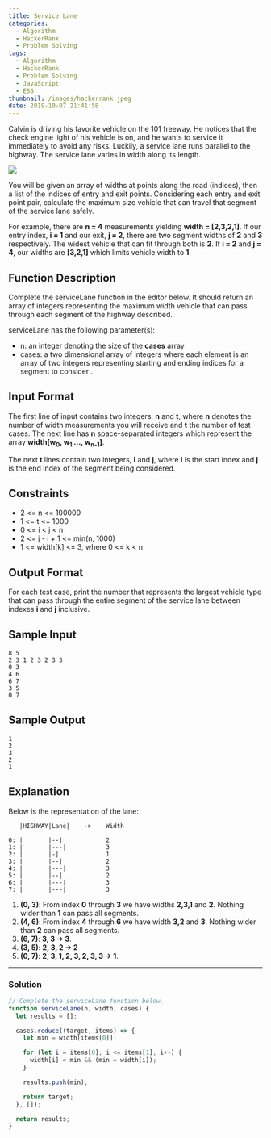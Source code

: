 ```yaml
---
title: Service Lane
categories:
  - Algorithm
  - HackerRank
  - Problem Solving
tags:
  - Algorithm
  - HackerRank
  - Problem Solving
  - JavaScript
  - ES6
thumbnail: /images/hackerrank.jpeg
date: 2019-10-07 21:41:58
---
```


Calvin is driving his favorite vehicle on the 101 freeway. He notices that the check engine light of his vehicle is on, and he wants to service it immediately to avoid any risks. Luckily, a service lane runs parallel to the highway. The service lane varies in width along its length.

![](https://hr-testcases.s3.amazonaws.com/1331)

You will be given an array of widths at points along the road (indices), then a list of the indices of entry and exit points. Considering each entry and exit point pair, calculate the maximum size vehicle that can travel that segment of the service lane safely.

For example, there are **n = 4** measurements yielding **width = [2,3,2,1]**. If our entry index, **i = 1** and our exit, **j = 2**, there are two segment widths of **2** and **3** respectively. The widest vehicle that can fit through both is **2**. If **i = 2** and **j = 4**, our widths are **[3,2,1]** which limits vehicle width to **1**.

<!-- more -->

## Function Description

Complete the serviceLane function in the editor below. It should return an array of integers representing the maximum width vehicle that can pass through each segment of the highway described.

serviceLane has the following parameter(s):

- n: an integer denoting the size of the **cases** array
- cases: a two dimensional array of integers where each element is an array of two integers representing starting and ending indices for a segment to consider .

## Input Format

The first line of input contains two integers, **n** and **t**, where **n** denotes the number of width measurements you will receive and **t** the number of test cases. The next line has **n** space-separated integers which represent the array **width[w<sub>0</sub>, w<sub>1</sub> ..., w<sub>n-1</sub>]**.

The next **t** lines contain two integers, **i** and **j**, where **i** is the start index and **j** is the end index of the segment being considered.

## Constraints

- 2 <= n <= 100000
- 1 <= t <= 1000
- 0 <= i < j < n
- 2 <= j - i + 1 <= min(n, 1000)
- 1 <= width[k] <= 3, where 0 <= k < n

## Output Format

For each test case, print the number that represents the largest vehicle type that can pass through the entire segment of the service lane between indexes **i** and **j** inclusive.

## Sample Input

```
8 5
2 3 1 2 3 2 3 3
0 3
4 6
6 7
3 5
0 7
```

## Sample Output

```
1
2
3
2
1
```

## Explanation

Below is the representation of the lane:<br/>

```
   |HIGHWAY|Lane|    ->    Width

0: |       |--|            2
1: |       |---|           3
2: |       |-|             1
3: |       |--|            2
4: |       |---|           3
5: |       |--|            2
6: |       |---|           3
7: |       |---|           3
```

1. **(0, 3)**: From index **0** through **3** we have widths **2,3,1** and **2**. Nothing wider than **1** can pass all segments.
2. **(4, 6)**: From index **4** through **6** we have width **3,2** and **3**. Nothing wider than **2** can pass all segments.
3. **(6, 7)**: **3, 3 -> 3**.
4. **(3, 5)**: **2, 3, 2 -> 2**
5. **(0, 7)**: **2, 3, 1, 2, 3, 2, 3, 3 -> 1**.

---

### Solution

```javascript
// Complete the serviceLane function below.
function serviceLane(n, width, cases) {
  let results = [];

  cases.reduce((target, items) => {
    let min = width[items[0]];

    for (let i = items[0]; i <= items[1]; i++) {
      width[i] < min && (min = width[i]);
    }

    results.push(min);

    return target;
  }, []);

  return results;
}
```
